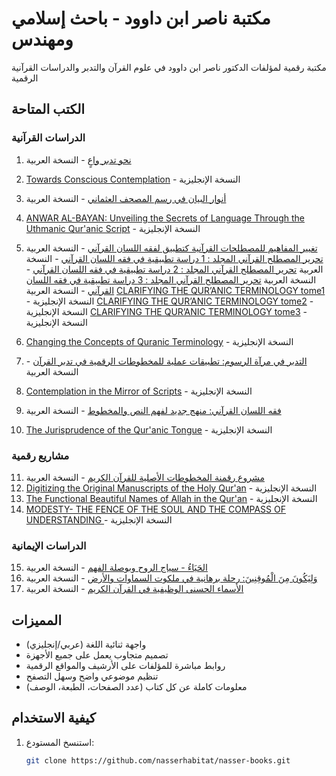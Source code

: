 # مكتبة ناصر ابن داوود - باحث إسلامي ومهندس

مكتبة رقمية لمؤلفات الدكتور ناصر ابن داوود في علوم القرآن والتدبر والدراسات القرآنية الرقمية

## الكتب المتاحة

### الدراسات القرآنية
1. [نحو تدبر واعٍ](books/conscious-contemplation/ar) - النسخة العربية
2. [Towards Conscious Contemplation](books/conscious-contemplation/en) - النسخة الإنجليزية
3. [أنوار البيان في رسم المصحف العثماني](books/anwar-al-bayan/ar) - النسخة العربية
4. [ANWAR AL-BAYAN: Unveiling the Secrets of Language Through the Uthmanic Qur'anic Script](books/anwar-al-bayan/en) - النسخة الإنجليزية 
5. [تغيير المفاهيم للمصطلحات القرآنية كتطبيق لفقه اللسان القرآني](books/changing-the-concepts/ar) - النسخة العربية
[تحرير المصطلح القرآني المجلد : 1 دراسة تطبيقية في فقه اللسان القرآني](books/editing-the-quranic-terminology-tome1/ar) - النسخة العربية
[تحرير المصطلح القرآني المجلد : 2 دراسة تطبيقية في فقه اللسان القرآني](books/editing-the-quranic-terminology-tome2/ar) - النسخة العربية
[تحرير المصطلح القرآني المجلد : 3 دراسة تطبيقية في فقه اللسان القرآني](books/editing-the-quranic-terminology-tome3/ar) - النسخة العربية
[CLARIFYING THE QUR’ANIC TERMINOLOGY tome1](books/editing-the-quranic-terminology-tome1/en) - النسخة الإنجليزية
[CLARIFYING THE QUR’ANIC TERMINOLOGY tome2](books/editing-the-quranic-terminology-tome2/en) - النسخة الإنجليزية
[CLARIFYING THE QUR’ANIC TERMINOLOGY tome3](books/editing-the-quranic-terminology-tome3/en) - النسخة الإنجليزية

7. [Changing the Concepts of Quranic Terminology](books/changing-the-concepts/en) - النسخة الإنجليزية
8. [التدبر في مرآة الرسوم: تطبيقات عملية للمخطوطات الرقمية في تدبر القرآن](books/contemplation-in-the-mirror/ar) - النسخة العربية
9. [Contemplation in the Mirror of Scripts](books/contemplation-in-the-mirror/en) - النسخة الإنجليزية
10. [فقه اللسان القرآني: منهج جديد لفهم النص والمخطوط](books/the-jurisprudence/ar) - النسخة العربية
11. [The Jurisprudence of the Qur'anic Tongue](books/the-jurisprudence/en) - النسخة الإنجليزية

### مشاريع رقمية
11. [مشروع رقمنة المخطوطات الأصلية للقرآن الكريم](books/digitizing/ar) - النسخة العربية
12. [Digitizing the Original Manuscripts of the Holy Qur'an](books/digitizing/en) - النسخة الإنجليزية
13. [The Functional Beautiful Names of Allah in the Qur'an](books/names-in-the-holy/en) - النسخة الإنجليزية
14. [MODESTY- THE FENCE OF THE SOUL AND THE COMPASS OF UNDERSTANDING ](books/modesty/en) - النسخة الإنجليزية

### الدراسات الإيمانية
15. [الحَيَاءُ - سياج الروح وبوصلة الفهم](books/modesty/ar) - النسخة العربية
16. [وَلِيَكُونَ مِنَ الْمُوقِنِينَ: رحلة برهانية في ملكوت السماوات والأرض](books/malakoot/ar) - النسخة العربية
17. [الأسماء الحسنى الوظيفية في القرآن الكريم](books/names-in-the-holy/ar) - النسخة العربية
    


## المميزات
- واجهة ثنائية اللغة (عربي/إنجليزي)
- تصميم متجاوب يعمل على جميع الأجهزة
- روابط مباشرة للمؤلفات على الأرشيف والمواقع الرقمية
- تنظيم موضوعي واضح وسهل التصفح
- معلومات كاملة عن كل كتاب (عدد الصفحات، الطبعة، الوصف)

## كيفية الاستخدام
1. استنسخ المستودع:
   ```bash
   git clone https://github.com/nasserhabitat/nasser-books.git

